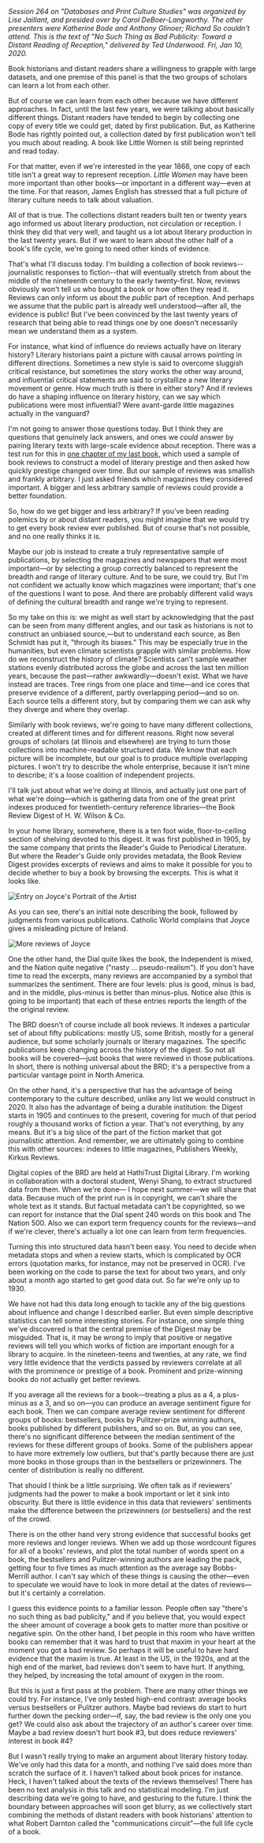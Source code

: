 *Session 264 on "Databases and Print Culture Studies" was organized by Lise Jaillant, and presided over by Carol DeBoer-Langworthy. The other presenters were Katherine Bode and Anthony Glinoer; Richard So couldn't attend. This is the text of "No Such Thing as Bad Publicity: Toward a Distant Reading of Reception," delivered by Ted Underwood. Fri, Jan 10, 2020.*

Book historians and distant readers share a willingness to grapple with large datasets, and one premise of this panel is that the two groups of scholars can learn a lot from each other.

But of course we can learn from each other because we have different approaches. In fact, until the last few years, we were talking about basically different things. Distant readers have tended to begin by collecting one copy of every title we could get, dated by first publication. But, as Katherine Bode has rightly pointed out, a collection dated by first publication won't tell you much about reading. A book like Little Women is still being reprinted and read today.

For that matter, even if we're interested in the year 1868, one copy of each title isn't a great way to represent reception. *Little Women* may have been more important than other books—or important in a different way—even at the time. For that reason, James English has stressed that a full picture of literary culture needs to talk about valuation.

All of that is true. The collections distant readers built ten or twenty years ago informed us about literary production, not circulation or reception. I think they did that very well, and taught us a lot about literary production in the last twenty years. But if we want to learn about the other half of a book's life cycle, we're going to need other kinds of evidence.

That's what I'll discuss today. I'm building a collection of book reviews--journalistic responses to fiction--that will eventually stretch from about the middle of the nineteenth century to the early twenty-first. Now, reviews obviously won't tell us who bought a book or how often they read it. Reviews can only inform us about the *public* part of reception. And perhaps we assume that the public part is already well understood—after all, the evidence is public! But I've been convinced by the last twenty years of research that being able to read things one by one doesn't necessarily mean we understand them as a system.

For instance, what kind of influence do reviews actually have on literary history? Literary historians paint a picture with causal arrows pointing in different directions. Sometimes a new style is said to overcome sluggish critical resistance, but sometimes the story works the other way around, and influential critical statements are said to crystallize a new literary movement or genre. How much truth is there in either story? And if reviews do have a shaping influence on literary history, can we say which publications were most influential? Were avant-garde little magazines actually in the vanguard?

I'm not going to answer those questions today. But I think they are questions that genuinely lack answers, and ones we *could* answer by pairing literary texts with large-scale evidence about reception. There was a test run for this in [one chapter of my last book,](https://www.press.uchicago.edu/ucp/books/book/chicago/D/bo35853783.html) which used a sample of book reviews to construct a model of literary prestige and then asked how quickly prestige changed over time. But our sample of reviews was smallish and frankly arbitrary. I just asked friends which magazines they considered important. A bigger and less arbitrary sample of reviews could provide a better foundation.

So, how do we get bigger and less arbitrary? If you've been reading polemics by or about distant readers, you might imagine that we would try to get every book review ever published. But of course that's not possible, and no one really thinks it is.

Maybe our job is instead to create a truly representative sample of publications, by selecting the magazines and newspapers that were most important—or by selecting a group correctly balanced to represent the breadth and range of literary culture. And to be sure, we could try. But I'm not confident we actually know which magazines were important; that's one of the questions I want to pose. And there are probably different valid ways of defining the cultural breadth and range we're trying to represent.

So my take on this is: we might as well start by acknowledging that the past can be seen from many different angles, and our task as historians is not to construct an unbiased source,—but to understand each source, as Ben Schmidt has put it, "through its biases." This may be especially true in the humanities, but even climate scientists grapple with similar problems. How do we reconstruct the history of climate? Scientists can't sample weather stations evenly distributed across the globe and across the last ten million years, because the past—rather awkwardly—doesn't exist. What we have instead are traces. Tree rings from one place and time—and ice cores that preserve evidence of a different, partly overlapping period—and so on. Each source tells a different story, but by comparing them we can ask why they diverge and where they overlap.

Similarly with book reviews, we're going to have many different collections, created at different times and for different reasons. Right now several groups of scholars (at Illinois and elsewhere) are trying to turn those collections into machine-readable structured data. We know that each picture will be incomplete, but our goal is to produce multiple overlapping pictures. I won't try to describe the whole enterprise, because it isn't mine to describe; it's a loose coalition of independent projects. 

I'll talk just about what we're doing at Illinois, and actually just one part of what we're doing—which is gathering data from one of the great print indexes produced for twentieth-century reference libraries—the Book Review Digest of H. W. Wilson & Co.

In your home library, somewhere, there is a ten foot wide, floor-to-ceiling section of shelving devoted to this digest. It was first published in 1905, by the same company that prints the Reader's Guide to Periodical Literature. But where the Reader's Guide only provides metadata, the Book Review Digest provides excerpts of reviews and aims to make it possible for you to decide whether to buy a book by browsing the excerpts. This is what it looks like. 

![Entry on Joyce's Portrait of the Artist](joyce1.png)

As you can see, there's an initial note describing the book, followed by judgments from various publications. Catholic World complains that Joyce gives a misleading picture of Ireland. 

![More reviews of Joyce](joyce2.png)

One the other hand, the Dial quite likes the book, the Independent is mixed, and the Nation quite negative ("nasty ... pseudo-realism"). If you don't have time to read the excerpts, many reviews are accompanied by a symbol that summarizes the sentiment. There are four levels: plus is good, minus is bad, and in the middle, plus-minus is better than minus-plus. Notice also (this is going to be important) that each of these entries reports the length of the the original review.

The BRD doesn't of course include all book reviews. It indexes a particular set of about fifty publications: mostly US, some British, mostly for a general audience, but some scholarly journals or literary magazines. The specific publications keep changing across the history of the digest. So not all books will be covered—just books that were reviewed in those publications. In short, there is nothing universal about the BRD; it's a perspective from a particular vantage point in North America.

On the other hand, it's a perspective that has the advantage of being contemporary to the culture described, unlike any list we would construct in 2020. It also has the advantage of being a durable institution: the Digest starts in 1905 and continues to the present, covering for much of that period roughly a thousand works of fiction a year. That's not everything, by any means. But it's a big slice of the part of the fiction market that got journalistic attention. And remember, we are ultimately going to combine this with other sources: indexes to little magazines, Publishers Weekly, Kirkus Reviews.

Digital copies of the BRD are held at HathiTrust Digital Library. I'm working in collaboration with a doctoral student, Wenyi Shang, to extract structured data from them. When we're done— I hope next summer—we will share that data. Because much of the print run is in copyright, we can't share the whole text as it stands. But factual metadata can't be copyrighted, so we can report for instance that the Dial spent 240 words on this book and The Nation 500. Also we can export term frequency counts for the reviews—and if we're clever, there's actually a lot one can learn from term frequencies.

Turning this into structured data hasn't been easy. You need to decide when metadata stops and when a review starts, which is complicated by OCR errors (quotation marks, for instance, may not be preserved in OCR). I've been working on the code to parse the text for about two years, and only about a month ago started to get good data out. So far we're only up to 1930.

We have not had this data long enough to tackle any of the big questions about influence and change I described earlier. But even simple descriptive statistics can tell some interesting stories. For instance, one simple thing we've discovered is that the central premise of the Digest may be misguided. That is, it may be wrong to imply that positive or negative reviews will tell you which works of fiction are important enough for a library to acquire. In the nineteen-teens and twenties, at any rate, we find very little evidence that the verdicts passed by reviewers correlate at all with the prominence or prestige of a book. Prominent and prize-winning books do not actually get better reviews.

If you average all the reviews for a book—treating a plus as a 4, a plus-minus as a 3, and so on—you can produce an average sentiment figure for each book. Then we can compare average review sentiment for different groups of books: bestsellers, books by Pulitzer-prize winning authors, books published by different publishers, and so on. But, as you can see, there's no significant difference between the median sentiment of the reviews for these different groups of books. Some of the publishers appear to have more extremely low outliers, but that's partly because there are just more books in those groups than in the bestsellers or prizewinners. The center of distribution is really no different.

That should I think be a little surprising. We often talk as if reviewers' judgments had the power to make a book important or let it sink into obscurity. But there is little evidence in this data that reviewers' sentiments make the difference between the prizewinners (or bestsellers) and the rest of the crowd.

There is on the other hand very strong evidence that successful books get more reviews and longer reviews. When we add up those wordcount figures for all of a books' reviews, and plot the total number of words spent on a book, the bestsellers and Pulitzer-winning authors are leading the pack, getting four to five times as much attention as the average say Bobbs-Merrill author. I can't say which of these things is causing the other—even to speculate we would have to look in more detail at the dates of reviews—but it's certainly a correlation.

I guess this evidence points to a familiar lesson. People often say "there's no such thing as bad publicity," and if you believe that, you would expect the sheer amount of coverage a book gets to matter more than positive or negative spin. On the other hand, I bet people in this room who have written books can remember that it was hard to trust that maxim in your heart at the moment you got a bad review. So perhaps it will be useful to have hard evidence that the maxim is true. At least in the US, in the 1920s, and at the high end of the market, bad reviews don't seem to have hurt. If anything, they helped, by increasing the total amount of oxygen in the room.

But this is just a first pass at the problem. There are many other things we could try. For instance, I've only tested high-end contrast: average books versus bestsellers or Pulitzer authors. Maybe bad reviews do start to hurt further down the pecking order—if, say, the bad review is the only one you get? We could also ask about the trajectory of an author's career over time. Maybe a bad review doesn't hurt book #3, but does reduce reviewers' interest in book #4?

But I wasn't really trying to make an argument about literary history today. We've only had this data for a month, and nothing I've said does more than scratch the surface of it. I haven't talked about book prices for instance. Heck, I haven't talked about the texts of the reviews themselves! There has been no text analysis in this talk and no statistical modeling. I'm just describing data we're going to have, and gesturing to the future. I think the boundary between approaches will soon get blurry, as we collectively start combining the methods of distant readers with book historians' attention to what Robert Darnton called the "communications circuit"—the full life cycle of a book.

